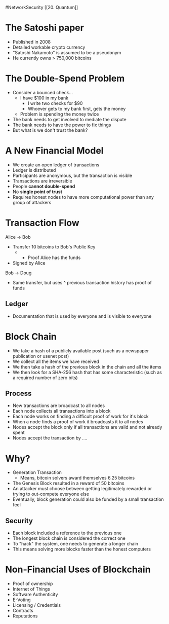 #NetworkSecurity [[20. Quantum]]
# The Satoshi paper
- Published in 2008
- Detailed workable crypto currency 
- "Satoshi Nakamoto" is assumed to be a pseudonym
- He currently owns > 750,000 bitcoins

# The Double-Spend Problem
- Consider a bounced check...
	- I have $100 in my bank
		- I write two checks for $90
		- Whoever gets to my bank first, gets the money
	- Problem is spending the money twice
- The bank needs to get involved to mediate the dispute
- The bank needs to have the power to fix things
- But what is we don't trust the bank?

# A New Financial Model
- We create an open ledger of transactions
- Ledger is distributed
- Participants are anonymous, but the transaction is visible
- Transactions are irreversible
- People **cannot double-spend**
- No **single point of trust** 
- Requires honest nodes to have more computational power than any group of attackers

# Transaction Flow
Alice -> Bob
- Transfer 10 bitcoins to Bob's Public Key
	- + Proof Alice has the funds
- Signed by Alice

Bob -> Doug
- Same transfer, but uses ^ previous transaction history has proof of funds

## Ledger
- Documentation that is used by everyone and is visible to everyone


# Block Chain
- We take a hash of a publicly available post (such as a newspaper publication or usenet post)
- We collect all the items we have received
- We then take a hash of the previous block in the chain and all the items
- We then look for a SHA-256 hash that has some characteristic (such as a required number of zero bits)

## Process
- New transactions are broadcast to all nodes
- Each node collects all transactions into a block
- Each node works on finding a difficult proof of work for it's block
- When a node finds a proof of work it broadcasts it to all nodes
- Nodes accept the block only if all transactions are valid and not already spent
- Nodes accept the transaction by ....


# Why?
- Generation Transaction
	- Means, bitcoin solvers award themselves 6.25 bitcoins
- The Genesis Block resulted in a reward of 50 bitcoins
- An attacker must choose between getting legitimately rewarded or trying to out-compete everyone else
- Eventually, block generation could also be funded by a small transaction feel

## Security
- Each block included a reference to the previous one
- The longest block chain is considered the correct one
- To "hack" the system, one needs to generate a longer chain
- This means solving more blocks faster than the honest computers


# Non-Financial Uses of Blockchain
- Proof of ownership
- Internet of Things
- Software Authenticity
- E-Voting
- Licensing / Credentials
- Contracts
- Reputations